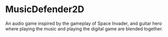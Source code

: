 # MusicDefender2D
An audio game inspired by the gameplay of Space Invader, and guitar hero where playing the music and playing the digital game are blended together.
